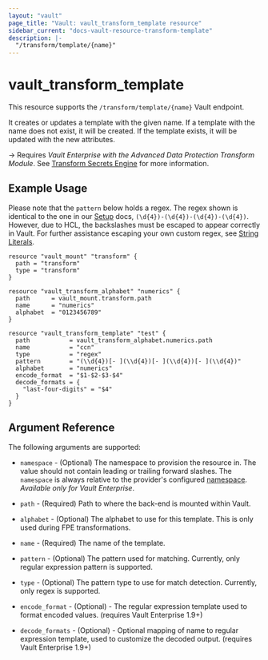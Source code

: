 ```yaml
---
layout: "vault"
page_title: "Vault: vault_transform_template resource"
sidebar_current: "docs-vault-resource-transform-template"
description: |-
  "/transform/template/{name}"
---
```


# vault\_transform\_template

This resource supports the `/transform/template/{name}` Vault endpoint.

It creates or updates a template with the given name. If a template with the name does not exist,
it will be created. If the template exists, it will be updated with the new attributes.

-> Requires _Vault Enterprise with the Advanced Data Protection Transform Module_.
See [Transform Secrets Engine](https://www.vaultproject.io/docs/secrets/transform)
for more information.

## Example Usage

Please note that the `pattern` below holds a regex. The regex shown
is identical to the one in our [Setup](https://www.vaultproject.io/docs/secrets/transform#setup)
docs, `(\d{4})-(\d{4})-(\d{4})-(\d{4})`. However, due to HCL, the
backslashes must be escaped to appear correctly in Vault. For further
assistance escaping your own custom regex, see [String Literals](https://www.terraform.io/docs/configuration/expressions.html#string-literals).

```hcl
resource "vault_mount" "transform" {
  path = "transform"
  type = "transform"
}

resource "vault_transform_alphabet" "numerics" {
  path      = vault_mount.transform.path
  name      = "numerics"
  alphabet  = "0123456789"
}

resource "vault_transform_template" "test" {
  path           = vault_transform_alphabet.numerics.path
  name           = "ccn"
  type           = "regex"
  pattern        = "(\\d{4})[- ](\\d{4})[- ](\\d{4})[- ](\\d{4})"
  alphabet       = "numerics"
  encode_format  = "$1-$2-$3-$4"
  decode_formats = {
    "last-four-digits" = "$4"
  }
}
```

## Argument Reference

The following arguments are supported:

* `namespace` - (Optional) The namespace to provision the resource in.
  The value should not contain leading or trailing forward slashes.
  The `namespace` is always relative to the provider's configured [namespace](/docs/providers/vault#namespace).
   *Available only for Vault Enterprise*.

* `path` - (Required) Path to where the back-end is mounted within Vault.
* `alphabet` - (Optional) The alphabet to use for this template. This is only used during FPE transformations.
* `name` - (Required) The name of the template.
* `pattern` - (Optional) The pattern used for matching. Currently, only regular expression pattern is supported.
* `type` - (Optional) The pattern type to use for match detection. Currently, only regex is supported.
* `encode_format` - (Optional) - The regular expression template used to format encoded values.
  (requires Vault Enterprise 1.9+)
* `decode_formats` - (Optional) - Optional mapping of name to regular expression template, used to customize
  the decoded output. (requires Vault Enterprise 1.9+)
